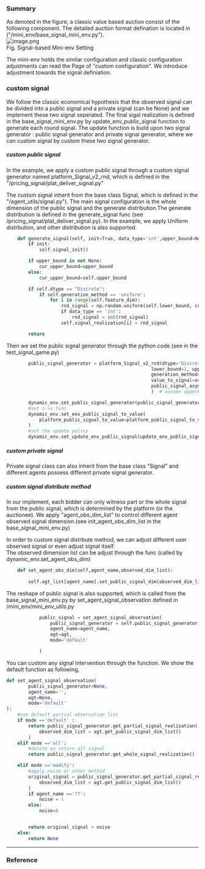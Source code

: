 ### Summary
As denoted in the figure, a classic value based auction consist of the following component. The detailed auction format defination is located in  ("/mini_env/base_signal_mini_env.py"). <br />![image.png](https://intranetproxy.alipay.com/skylark/lark/0/2023/png/229273/1681286556050-4a1f1e27-fa35-4b98-8bff-ab282b435b42.png#clientId=u05dcf58c-1745-4&from=paste&height=316&id=pYdOz&originHeight=316&originWidth=755&originalType=binary&ratio=1&rotation=0&showTitle=false&size=155873&status=done&style=none&taskId=u659a2a12-fc5c-40f3-9611-78ff1a60f9e&title=&width=755)<br />Fig. Signal-based Mini-env Setting 

The mini-env holds the similar configuration and classic configuration adjustments can read the Page of "custom configuration". We introduce adjustment towards the signal definiation.

### custom signal 
We follow the classic economical hypothesis that the observed signal can be divided into a public signal and a private signal (can be None) and we implement these two signal seperated. The final sigal realization is defined in the base_signal_mini_env.py by update_env_public_signal  function to generate each round signal.  The update function is build upon two signal generator : public signal generator and private signal generator, where we can custom signal by custom these two signal generator.

##### custom public signal 
In the example, we apply a custom public signal through a custom signal generator named platform_Signal_v2_rnd, which is defined in the "/pricing_signal/plat_deliver_signal.py"

The custom signal inherit from the base class Signal, which is defined in the "/agent_utils/signal.py"). The main signal configuration is the whole dimension of the public signal and the generate distribution.The generate distribution is defined in the generate_signal  func (see /pricing_signal/plat_deliver_signal.py). In the example, we apply Uniform distrbution, and other distribution is also supported.
```python
    def generate_signal(self, init=True, data_type='int',upper_bound=None):
        if init:
            self.signal_init()

        if upper_bound is not None:
            cur_upper_bound=upper_bound
        else:
            cur_upper_bound=self.upper_bound

        if self.dtype == "Discrete":
            if self.generation_method == 'uniform':
                for i in range(self.feature_dim):
                    rnd_signal = np.random.uniform(self.lower_bound, cur_upper_bound)  # [low , high]
                    if data_type == 'int':
                        rnd_signal = int(rnd_signal)
                    self.signal_realization[i] = rnd_signal

        return
```



Then we set the public signal generator through the python code (see in the test_signal_game.py)
```python
        public_signal_generator = platform_Signal_v2_rnd(dtype='Discrete', feature_dim=args.public_signal_dim,
                                                     lower_bound=1, upper_bound=args.public_signal_range,
                                                     generation_method='uniform',
                                                     value_to_signal=args.value_to_signal,
                                                     public_signal_asym=args.public_signal_asym
                                                     )  # assume upperbound

        dynamic_env.set_public_signal_generator(public_signal_generator)
        #set s->v func
        dynamic_env.set_env_public_signal_to_value(
            platform_public_signal_to_value=platform_public_signal_to_value_mode3
        )
        #set the update policy
        dynamic_env.set_update_env_public_signal(update_env_public_signal = test_update_env_public_signal)
```

##### custom private signal
Private signal class can also inherit from the base class "Signal" and different agents possess different private signal generator. 

##### custom signal distribute method 
In our implement, each bidder can only witness part or the whole signal from the public signal, which is determined by the platform (or the auctionee). We apply "agent_obs_dim_list" to control different agent observed signal dimension.(see init_agent_obs_dim_list  in the base_signal_mini_env.py)

In order to custom signal distrbute method, we can adjust different user observed signal or even adjust signal itself. <br />The observed dimension list can be adjust through the func (called by dynamic_env.set_agent_obs_dim)
```python
    def set_agent_obs_dim(self,agent_name,observed_dim_list):
        
        self.agt_list[agent_name].set_public_signal_dim(observed_dim_list=observed_dim_list)
```

The reshape of public signal is also supported, which is called from the base_signal_mini_env.py by  set_agent_signal_observation defined in /mini_env/mini_env_utils.py 
```python
            public_signal = set_agent_signal_observation(
                public_signal_generator = self.public_signal_generator,
                agent_name=agent_name,
                agt=agt,
                mode='default'

            )
```

You can custom any signal intervention through the function. We show the default function as following,
```python
def set_agent_signal_observation(
        public_signal_generator=None,
        agent_name='',
        agt=None,
        mode='default'
):
    #use default partial observation list
    if mode =='default' :
        return public_signal_generator.get_partial_signal_realization(
            observed_dim_list = agt.get_public_signal_dim_list()
        )
    elif mode =='all':
        #denote as return all signal
        return public_signal_generator.get_whole_signal_realization()

    elif mode =='modify':
        #apply noise or other method
        original_signal = public_signal_generator.get_partial_signal_realization(
            observed_dim_list = agt.get_public_signal_dim_list()
        )
        if agent_name =='??':
            noise = 1
        else:
            noise=0


        return original_signal + noise
    else:
        return None

```

---

### Reference
